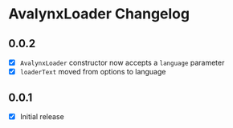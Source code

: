 # AvalynxLoader Changelog

## 0.0.2
- [x] `AvalynxLoader` constructor now accepts a `language` parameter
- [x] `loaderText` moved from options to language

## 0.0.1
- [x] Initial release
